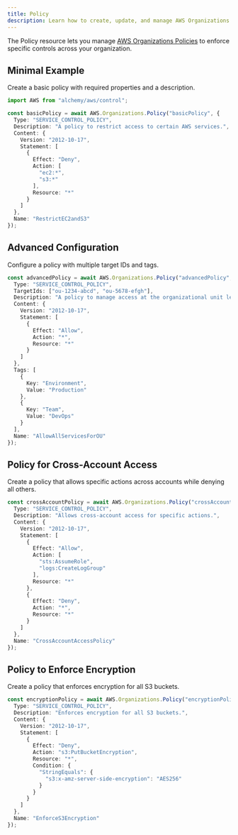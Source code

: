 ```yaml
---
title: Policy
description: Learn how to create, update, and manage AWS Organizations Policies using Alchemy Cloud Control.
---
```


The Policy resource lets you manage [AWS Organizations Policies](https://docs.aws.amazon.com/organizations/latest/userguide/) to enforce specific controls across your organization.

## Minimal Example

Create a basic policy with required properties and a description.

```ts
import AWS from "alchemy/aws/control";

const basicPolicy = await AWS.Organizations.Policy("basicPolicy", {
  Type: "SERVICE_CONTROL_POLICY",
  Description: "A policy to restrict access to certain AWS services.",
  Content: {
    Version: "2012-10-17",
    Statement: [
      {
        Effect: "Deny",
        Action: [
          "ec2:*",
          "s3:*"
        ],
        Resource: "*"
      }
    ]
  },
  Name: "RestrictEC2andS3"
});
```

## Advanced Configuration

Configure a policy with multiple target IDs and tags.

```ts
const advancedPolicy = await AWS.Organizations.Policy("advancedPolicy", {
  Type: "SERVICE_CONTROL_POLICY",
  TargetIds: ["ou-1234-abcd", "ou-5678-efgh"],
  Description: "A policy to manage access at the organizational unit level.",
  Content: {
    Version: "2012-10-17",
    Statement: [
      {
        Effect: "Allow",
        Action: "*",
        Resource: "*"
      }
    ]
  },
  Tags: [
    {
      Key: "Environment",
      Value: "Production"
    },
    {
      Key: "Team",
      Value: "DevOps"
    }
  ],
  Name: "AllowAllServicesForOU"
});
```

## Policy for Cross-Account Access

Create a policy that allows specific actions across accounts while denying all others.

```ts
const crossAccountPolicy = await AWS.Organizations.Policy("crossAccountPolicy", {
  Type: "SERVICE_CONTROL_POLICY",
  Description: "Allows cross-account access for specific actions.",
  Content: {
    Version: "2012-10-17",
    Statement: [
      {
        Effect: "Allow",
        Action: [
          "sts:AssumeRole",
          "logs:CreateLogGroup"
        ],
        Resource: "*"
      },
      {
        Effect: "Deny",
        Action: "*",
        Resource: "*"
      }
    ]
  },
  Name: "CrossAccountAccessPolicy"
});
```

## Policy to Enforce Encryption

Create a policy that enforces encryption for all S3 buckets.

```ts
const encryptionPolicy = await AWS.Organizations.Policy("encryptionPolicy", {
  Type: "SERVICE_CONTROL_POLICY",
  Description: "Enforces encryption for all S3 buckets.",
  Content: {
    Version: "2012-10-17",
    Statement: [
      {
        Effect: "Deny",
        Action: "s3:PutBucketEncryption",
        Resource: "*",
        Condition: {
          "StringEquals": {
            "s3:x-amz-server-side-encryption": "AES256"
          }
        }
      }
    ]
  },
  Name: "EnforceS3Encryption"
});
```
